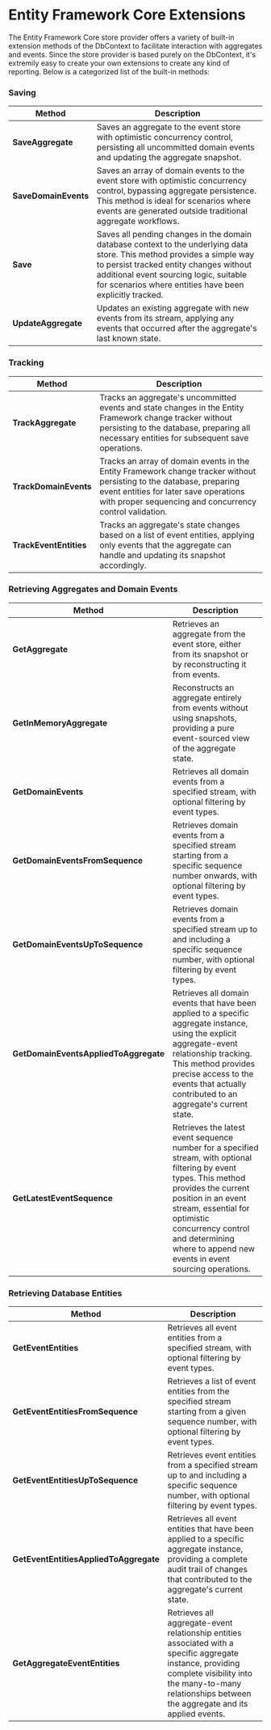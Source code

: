 # Entity Framework Core Extensions

The Entity Framework Core store provider offers a variety of built-in extension methods of the DbContext to facilitate interaction with aggregates and events. Since the store provider is based purely on the DbContext, it's extremily easy to create your own extensions to create any kind of reporting. Below is a categorized list of the built-in methods:

### Saving

| Method               | Description                                                                                                                                                                                                                                                             |
|----------------------|-------------------------------------------------------------------------------------------------------------------------------------------------------------------------------------------------------------------------------------------------------------------------|
| **SaveAggregate**    | Saves an aggregate to the event store with optimistic concurrency control, persisting all uncommitted domain events and updating the aggregate snapshot.                                                                                                                |
| **SaveDomainEvents** | Saves an array of domain events to the event store with optimistic concurrency control, bypassing aggregate persistence. This method is ideal for scenarios where events are generated outside traditional aggregate workflows.                                         |
| **Save**             | Saves all pending changes in the domain database context to the underlying data store. This method provides a simple way to persist tracked entity changes without additional event sourcing logic, suitable for scenarios where entities have been explicitly tracked. |
| **UpdateAggregate**  | Updates an existing aggregate with new events from its stream, applying any events that occurred after the aggregate's last known state.                                                                                                                                |

### Tracking

| Method                 | Description                                                                                                                                                                                                               |
|------------------------|---------------------------------------------------------------------------------------------------------------------------------------------------------------------------------------------------------------------------|
| **TrackAggregate**     | Tracks an aggregate's uncommitted events and state changes in the Entity Framework change tracker without persisting to the database, preparing all necessary entities for subsequent save operations.                    |
| **TrackDomainEvents**  | Tracks an array of domain events in the Entity Framework change tracker without persisting to the database, preparing event entities for later save operations with proper sequencing and concurrency control validation. |
| **TrackEventEntities** | Tracks an aggregate's state changes based on a list of event entities, applying only events that the aggregate can handle and updating its snapshot accordingly.                                                          |

### Retrieving Aggregates and Domain Events

| Method                                | Description                                                                                                                                                                                                                                                                                    |
|---------------------------------------|------------------------------------------------------------------------------------------------------------------------------------------------------------------------------------------------------------------------------------------------------------------------------------------------|
| **GetAggregate**                      | Retrieves an aggregate from the event store, either from its snapshot or by reconstructing it from events.                                                                                                                                                                                     |
| **GetInMemoryAggregate**              | Reconstructs an aggregate entirely from events without using snapshots, providing a pure event-sourced view of the aggregate state.                                                                                                                                                            |
| **GetDomainEvents**                   | Retrieves all domain events from a specified stream, with optional filtering by event types.                                                                                                                                                                                                   |
| **GetDomainEventsFromSequence**       | Retrieves domain events from a specified stream starting from a specific sequence number onwards, with optional filtering by event types.                                                                                                                                                      |
| **GetDomainEventsUpToSequence**       | Retrieves domain events from a specified stream up to and including a specific sequence number, with optional filtering by event types.                                                                                                                                                        |
| **GetDomainEventsAppliedToAggregate** | Retrieves all domain events that have been applied to a specific aggregate instance, using the explicit aggregate-event relationship tracking. This method provides precise access to the events that actually contributed to an aggregate's current state.                                    |
| **GetLatestEventSequence**            | Retrieves the latest event sequence number for a specified stream, with optional filtering by event types. This method provides the current position in an event stream, essential for optimistic concurrency control and determining where to append new events in event sourcing operations. |

### Retrieving Database Entities

| Method                                 | Description                                                                                                                                                                                                        |
|----------------------------------------|--------------------------------------------------------------------------------------------------------------------------------------------------------------------------------------------------------------------|
| **GetEventEntities**                   | Retrieves all event entities from a specified stream, with optional filtering by event types.                                                                                                                      |
| **GetEventEntitiesFromSequence**       | Retrieves a list of event entities from the specified stream starting from a given sequence number, with optional filtering by event types.                                                                        |
| **GetEventEntitiesUpToSequence**       | Retrieves event entities from a specified stream up to and including a specific sequence number, with optional filtering by event types.                                                                           |
| **GetEventEntitiesAppliedToAggregate** | Retrieves all event entities that have been applied to a specific aggregate instance, providing a complete audit trail of changes that contributed to the aggregate's current state.                               |
| **GetAggregateEventEntities**          | Retrieves all aggregate-event relationship entities associated with a specific aggregate instance, providing complete visibility into the many-to-many relationships between the aggregate and its applied events. |

